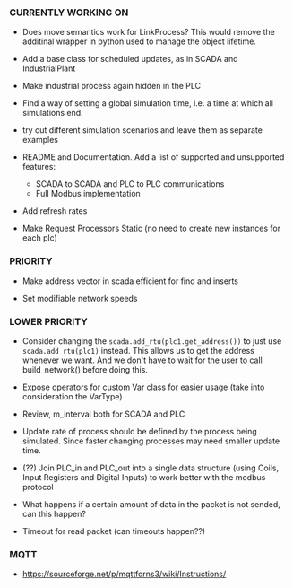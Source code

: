 ### CURRENTLY WORKING ON

- Does move semantics work for LinkProcess? This would remove the additinal wrapper
  in python used to manage the object lifetime.

- Add a base class for scheduled updates, as in SCADA and IndustrialPlant

- Make industrial process again hidden in the PLC

- Find a way of setting a global simulation time, i.e. a time at which all simulations end.

- try out different simulation scenarios and leave them as separate examples

- README and Documentation. Add a list of supported and unsupported features:
    - SCADA to SCADA and PLC to PLC communications
    - Full Modbus implementation

- Add refresh rates

- Make Request Processors Static (no need to create new instances for each plc)

### PRIORITY

- Make address vector in scada efficient for find and inserts

- Set modifiable network speeds

### LOWER PRIORITY

- Consider changing the `scada.add_rtu(plc1.get_address())` to just use `scada.add_rtu(plc1)` instead. This allows us to get the address whenever we want. And we don't have to wait for the user to call build_network() before doing this.

- Expose operators for custom Var class for easier usage (take into consideration the VarType)

- Review, m_interval both for SCADA and PLC

- Update rate of process should be defined by the process being simulated. Since faster changing processes may need smaller update time.

- (??) Join PLC_in and PLC_out into a single data structure (using Coils, Input Registers and Digital Inputs) to work better with the modbus protocol

- What happens if a certain amount of data in the packet is not sended, can this happen?

- Timeout for read packet (can timeouts happen??)

### MQTT

- https://sourceforge.net/p/mqttforns3/wiki/Instructions/

